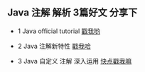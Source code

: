 ## Java 注解 解析 3篇好文 分享下

- 1 Java official tutorial [戳我哟](https://docs.oracle.com/javase/tutorial/java/annotations/)

- 2 Java 注解新特性 [戳我哈](https://waylau.gitbooks.io/essential-java/content/docs/annotations.html)

- 3 Java 自定义 注解 深入运用 [快点戳我嘛](http://www.cnblogs.com/peida/archive/2013/04/24/3036689.html)